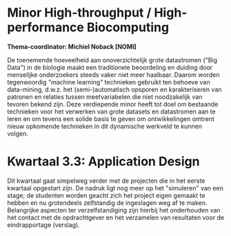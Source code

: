 # Minor High-throughput / High-performance Biocomputing

**Thema-coordinator: Michiel Noback [NOMI]**

De toenemende hoeveelheid aan onoverzichtelijk grote datastromen ("Big Data") in de biologie maakt een traditionele beoordeling en duiding door menselijke onderzoekers steeds vaker niet meer haalbaar. Daarom worden tegenwoordig "machine learning" technieken gebruikt ten behoeve van data-mining, d.w.z. het (semi-)automatisch opsporen en karakteriseren van patronen en relaties tussen meetvariabelen die niet noodzakelijk van tevoren bekend zijn. Deze verdiepende minor heeft tot doel om bestaande technieken voor het verwerken van grote datasets en datastromen aan te leren en om tevens een solide basis te geven om ontwikkelingen omtrent nieuw opkomende technieken in dit dynamische werkveld te kunnen volgen. 

# Kwartaal 3.3: Application Design

Dit kwartaal gaat simpelweg verder met de projecten die in het eerste kwartaal opgestart zijn. De nadruk ligt nog meer op het "simuleren" van een stage; de studenten worden geacht zich het project eigen gemaakt te hebben en nu grotendeels zelfstandig de ingeslagen weg af te maken. Belangrijke aspecten ter verzelfstandiging zijn hierbij het onderhouden van het contact met de opdrachtgever en het verzamelen van resultaten voor de eindrapportage (verslag).
